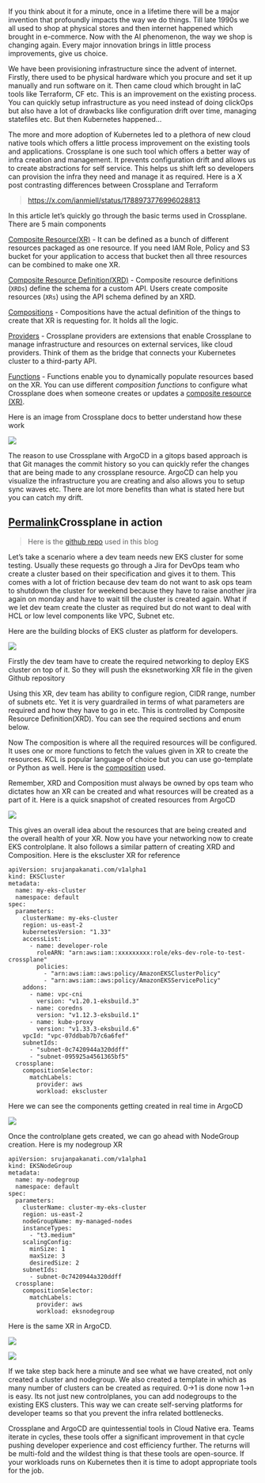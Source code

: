If you think about it for a minute, once in a lifetime there will be a major invention that profoundly impacts the way we do things. Till late 1990s we all used to shop at physical stores and then internet happened which brought in e-commerce. Now with the AI phenomenon, the way we shop is changing again. Every major innovation brings in little process improvements, give us choice.

We have been provisioning infrastructure since the advent of internet. Firstly, there used to be physical hardware which you procure and set it up manually and run software on it. Then came cloud which brought in IaC tools like Terraform, CF etc. This is an improvement on the existing process. You can quickly setup infrastructure as you need instead of doing clickOps but also have a lot of drawbacks like configuration drift over time, managing statefiles etc. But then Kubernetes happened…

The more and more adoption of Kubernetes led to a plethora of new cloud native tools which offers a little process improvement on the existing tools and applications. Crossplane is one such tool which offers a better way of infra creation and management. It prevents configuration drift and allows us to create abstractions for self service. This helps us shift left so developers can provision the infra they need and manage it as required. Here is a X post contrasting differences between Crossplane and Terraform

> <https://x.com/ianmiell/status/1788973776996028813>

In this article let’s quickly go through the basic terms used in Crossplane. There are 5 main components

[Composite Resource(XR)](https://docs.crossplane.io/latest/composition/composite-resources/) - It can be defined as a bunch of different resources packaged as one resource. If you need IAM Role, Policy and S3 bucket for your application to access that bucket then all three resources can be combined to make one XR.

[Composite Resource Definition(XRD)](https://docs.crossplane.io/latest/composition/composite-resource-definitions/) - Composite resource definitions (`XRDs`) define the schema for a custom API. Users create composite resources (`XRs`) using the API schema defined by an XRD.

[Compositions](https://docs.crossplane.io/latest/composition/compositions/) - Compositions have the actual definition of the things to create that XR is requesting for. It holds all the logic.

[Providers](https://docs.crossplane.io/latest/packages/providers/) - Crossplane providers are extensions that enable Crossplane to manage infrastructure and resources on external services, like cloud providers. Think of them as the bridge that connects your Kubernetes cluster to a third-party API.

[Functions](https://docs.crossplane.io/latest/packages/functions/) - Functions enable you to dynamically populate resources based on the XR. You can use different *composition functions* to configure what Crossplane does when someone creates or updates a [composite resource (XR)](https://docs.crossplane.io/latest/composition/composite-resources/).

Here is an image from Crossplane docs to better understand how these work

[![](https://cdn.hashnode.com/res/hashnode/image/upload/v1757537067976/2133e350-02ca-4e0c-bd8b-98e8c3c766b7.png?auto=compress,format&format=webp)](https://docs.crossplane.io/latest/composition/composite-resources/)

The reason to use Crossplane with ArgoCD in a gitops based approach is that Git manages the commit history so you can quickly refer the changes that are being made to any crossplane resource. ArgoCD can help you visualize the infrastructure you are creating and also allows you to setup sync waves etc. There are lot more benefits than what is stated here but you can catch my drift.

## [Permalink](#heading-crossplane-in-action "Permalink")Crossplane in action

> Here is the [github repo](https://github.com/HighonAces/crossplane-argocd#) used in this blog

Let’s take a scenario where a dev team needs new EKS cluster for some testing. Usually these requests go through a Jira for DevOps team who create a cluster based on their specification and gives it to them. This comes with a lot of friction because dev team do not want to ask ops team to shutdown the cluster for weekend because they have to raise another jira again on monday and have to wait till the cluster is created again. What if we let dev team create the cluster as required but do not want to deal with HCL or low level components like VPC, Subnet etc.

Here are the building blocks of EKS cluster as platform for developers.

![](https://cdn.hashnode.com/res/hashnode/image/upload/v1757536041748/b80cc3df-4700-4e16-b313-fe2175cd2d9c.png?auto=compress,format&format=webp)

Firstly the dev team have to create the required networking to deploy EKS cluster on top of it. So they will push the eksnetworking XR file in the given Github repository

Using this XR, dev team has ability to configure region, CIDR range, number of subnets etc. Yet it is very guardrailed in terms of what parameters are required and how they have to go in etc. This is controlled by Composite Resource Definition(XRD). You can see the required sections and enum below.

Now The composition is where all the required resources will be configured. It uses one or more functions to fetch the values given in XR to create the resources. KCL is popular language of choice but you can use go-template or Python as well. Here is the [composition](https://gist.github.com/HighonAces/46e348b57481800f854605d6e3cc7a1a) used.

Remember, XRD and Composition must always be owned by ops team who dictates how an XR can be created and what resources will be created as a part of it. Here is a quick snapshot of created resources from ArgoCD

![](https://cdn.hashnode.com/res/hashnode/image/upload/v1757537977592/a878a327-edec-4974-91e0-6f6308f7d3d4.png?auto=compress,format&format=webp)

This gives an overall idea about the resources that are being created and the overall health of your XR. Now you have your networking now to create EKS controlplane. It also follows a similar pattern of creating XRD and Composition. Here is the ekscluster XR for reference

```
apiVersion: srujanpakanati.com/v1alpha1
kind: EKSCluster
metadata:
  name: my-eks-cluster
  namespace: default
spec:
  parameters:
    clusterName: my-eks-cluster
    region: us-east-2
    kubernetesVersion: "1.33"
    accessList:
      - name: developer-role
        roleARN: "arn:aws:iam::xxxxxxxxx:role/eks-dev-role-to-test-crossplane" 
        policies:
          - "arn:aws:iam::aws:policy/AmazonEKSClusterPolicy"
          - "arn:aws:iam::aws:policy/AmazonEKSServicePolicy"
    addons:
      - name: vpc-cni
        version: "v1.20.1-eksbuild.3"
      - name: coredns
        version: "v1.12.3-eksbuild.1"
      - name: kube-proxy
        version: "v1.33.3-eksbuild.6"
    vpcId: "vpc-07ddbab7b7c6a6fef" 
    subnetIds:
      - "subnet-0c7420944a320ddff" 
      - "subnet-095925a4561365bf5"
  crossplane:
    compositionSelector:
      matchLabels:
        provider: aws
        workload: ekscluster

```

Here we can see the components getting created in real time in ArgoCD

![](https://cdn.hashnode.com/res/hashnode/image/upload/v1757618940319/7143a6ba-4124-43f3-a4bb-2184ecc6fe48.png?auto=compress,format&format=webp)

Once the controlplane gets created, we can go ahead with NodeGroup creation. Here is my nodegroup XR

```
apiVersion: srujanpakanati.com/v1alpha1
kind: EKSNodeGroup
metadata:
  name: my-nodegroup
  namespace: default
spec:
  parameters:
    clusterName: cluster-my-eks-cluster 
    region: us-east-2
    nodeGroupName: my-managed-nodes
    instanceTypes:
      - "t3.medium"
    scalingConfig:
      minSize: 1
      maxSize: 3
      desiredSize: 2
    subnetIds: 
      - subnet-0c7420944a320ddff
  crossplane:
    compositionSelector:
      matchLabels:
        provider: aws
        workload: eksnodegroup

```

Here is the same XR in ArgoCD.

![](https://cdn.hashnode.com/res/hashnode/image/upload/v1757621184804/0a215c73-c3d2-4ca6-8e86-acf0f99d2d6b.png?auto=compress,format&format=webp)

![](https://cdn.hashnode.com/res/hashnode/image/upload/v1757621834599/9a5cfae0-0999-41fd-ab1a-3d433e2fbeb2.png?auto=compress,format&format=webp)

If we take step back here a minute and see what we have created, not only created a cluster and nodegroup. We also created a template in which as many number of clusters can be created as required. 0→1 is done now 1→n is easy. Its not just new controlplanes, you can add nodegroups to the existing EKS clusters. This way we can create self-serving platforms for developer teams so that you prevent the infra related bottlenecks.

Crossplane and ArgoCD are quintessential tools in Cloud Native era. Teams iterate in cycles, these tools offer a significant improvement in that cycle pushing developer experience and cost efficiency further. The returns will be multi-fold and the wildest thing is that these tools are open-source. If your workloads runs on Kubernetes then it is time to adopt appropriate tools for the job.
